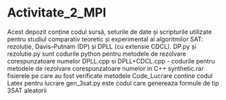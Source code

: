 # Activitate_2_MPI
Acest depozit conține codul sursă, seturile de date și scripturile utilizate pentru studiul comparativ teoretic și experimental al algoritmilor SAT: rezoluție, Davis–Putnam (DP) și DPLL (cu extensie CDCL).
DP.py și rezolutie.py sunt codurile python pentru metodele de rezolvare corespunzatoare numelor
DPLL.cpp si DPLL+CDCL.cpp - codurile pentru metodele de rezolvare corespunzatoare numelor in C++
synthetic.rar fisierele pe care au fost verificate metodele
Code_Lucrare contine codul Latex pentru lucrare
gen_3sat.py este codul care genereaza formule de tip 3SAT aleatorii
